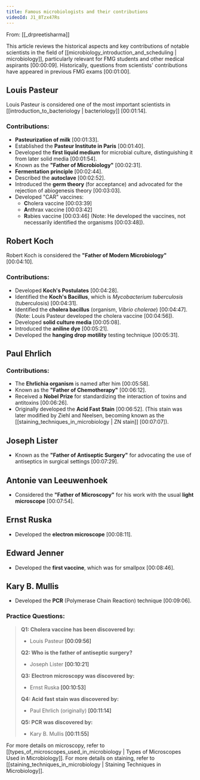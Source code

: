 ```yaml
---
title: Famous microbiologists and their contributions
videoId: J1_8Tzx47Rs
---
```


From: [[_drpreetisharma]] <br/> 

This article reviews the historical aspects and key contributions of notable scientists in the field of [[microbiology_introduction_and_scheduling | microbiology]], particularly relevant for FMG students and other medical aspirants <a class="yt-timestamp" data-t="00:00:09">[00:00:09]</a>. Historically, questions from scientists' contributions have appeared in previous FMG exams <a class="yt-timestamp" data-t="00:01:00">[00:01:00]</a>.

## Louis Pasteur
Louis Pasteur is considered one of the most important scientists in [[introduction_to_bacteriology | bacteriology]] <a class="yt-timestamp" data-t="00:01:14">[00:01:14]</a>.

### Contributions:
*   **Pasteurization of milk** <a class="yt-timestamp" data-t="00:01:33">[00:01:33]</a>.
*   Established the **Pasteur Institute in Paris** <a class="yt-timestamp" data-t="00:01:40">[00:01:40]</a>.
*   Developed the **first liquid medium** for microbial culture, distinguishing it from later solid media <a class="yt-timestamp" data-t="00:01:54">[00:01:54]</a>.
*   Known as the **"Father of Microbiology"** <a class="yt-timestamp" data-t="00:02:31">[00:02:31]</a>.
*   **Fermentation principle** <a class="yt-timestamp" data-t="00:02:44">[00:02:44]</a>.
*   Described the **autoclave** <a class="yt-timestamp" data-t="00:02:52">[00:02:52]</a>.
*   Introduced the **germ theory** (for acceptance) and advocated for the rejection of abiogenesis theory <a class="yt-timestamp" data-t="00:03:03">[00:03:03]</a>.
*   Developed "CAR" vaccines:
    *   **C**holera vaccine <a class="yt-timestamp" data-t="00:03:39">[00:03:39]</a>
    *   **A**nthrax vaccine <a class="yt-timestamp" data-t="00:03:42">[00:03:42]</a>
    *   **R**abies vaccine <a class="yt-timestamp" data-t="00:03:46">[00:03:46]</a>
    (Note: He developed the vaccines, not necessarily identified the organisms <a class="yt-timestamp" data-t="00:03:48">[00:03:48]</a>).

## Robert Koch
Robert Koch is considered the **"Father of Modern Microbiology"** <a class="yt-timestamp" data-t="00:04:10">[00:04:10]</a>.

### Contributions:
*   Developed **Koch's Postulates** <a class="yt-timestamp" data-t="00:04:28">[00:04:28]</a>.
*   Identified the **Koch's Bacillus**, which is *Mycobacterium tuberculosis* (tuberculosis) <a class="yt-timestamp" data-t="00:04:31">[00:04:31]</a>.
*   Identified the **cholera bacillus** (organism, *Vibrio cholerae*) <a class="yt-timestamp" data-t="00:04:47">[00:04:47]</a>. (Note: Louis Pasteur developed the cholera vaccine <a class="yt-timestamp" data-t="00:04:56">[00:04:56]</a>).
*   Developed **solid culture media** <a class="yt-timestamp" data-t="00:05:08">[00:05:08]</a>.
*   Introduced the **aniline dye** <a class="yt-timestamp" data-t="00:05:21">[00:05:21]</a>.
*   Developed the **hanging drop motility** testing technique <a class="yt-timestamp" data-t="00:05:31">[00:05:31]</a>.

## Paul Ehrlich
### Contributions:
*   The **Ehrlichia organism** is named after him <a class="yt-timestamp" data-t="00:05:58">[00:05:58]</a>.
*   Known as the **"Father of Chemotherapy"** <a class="yt-timestamp" data-t="00:06:12">[00:06:12]</a>.
*   Received a **Nobel Prize** for standardizing the interaction of toxins and antitoxins <a class="yt-timestamp" data-t="00:06:26">[00:06:26]</a>.
*   Originally developed the **Acid Fast Stain** <a class="yt-timestamp" data-t="00:06:52">[00:06:52]</a>. (This stain was later modified by Ziehl and Neelsen, becoming known as the [[staining_techniques_in_microbiology | ZN stain]] <a class="yt-timestamp" data-t="00:07:07">[00:07:07]</a>).

## Joseph Lister
*   Known as the **"Father of Antiseptic Surgery"** for advocating the use of antiseptics in surgical settings <a class="yt-timestamp" data-t="00:07:29">[00:07:29]</a>.

## Antonie van Leeuwenhoek
*   Considered the **"Father of Microscopy"** for his work with the usual **light microscope** <a class="yt-timestamp" data-t="00:07:54">[00:07:54]</a>.

## Ernst Ruska
*   Developed the **electron microscope** <a class="yt-timestamp" data-t="00:08:11">[00:08:11]</a>.

## Edward Jenner
*   Developed the **first vaccine**, which was for smallpox <a class="yt-timestamp" data-t="00:08:46">[00:08:46]</a>.

## Kary B. Mullis
*   Developed the **PCR** (Polymerase Chain Reaction) technique <a class="yt-timestamp" data-t="00:09:06">[00:09:06]</a>.

### Practice Questions:

> **Q1: Cholera vaccine has been discovered by:**
> *   Louis Pasteur <a class="yt-timestamp" data-t="00:09:56">[00:09:56]</a>
>
> **Q2: Who is the father of antiseptic surgery?**
> *   Joseph Lister <a class="yt-timestamp" data-t="00:10:21">[00:10:21]</a>
>
> **Q3: Electron microscopy was discovered by:**
> *   Ernst Ruska <a class="yt-timestamp" data-t="00:10:53">[00:10:53]</a>
>
> **Q4: Acid fast stain was discovered by:**
> *   Paul Ehrlich (originally) <a class="yt-timestamp" data-t="00:11:14">[00:11:14]</a>
>
> **Q5: PCR was discovered by:**
> *   Kary B. Mullis <a class="yt-timestamp" data-t="00:11:55">[00:11:55]</a>

For more details on microscopy, refer to [[types_of_microscopes_used_in_microbiology | Types of Microscopes Used in Microbiology]].
For more details on staining, refer to [[staining_techniques_in_microbiology | Staining Techniques in Microbiology]].